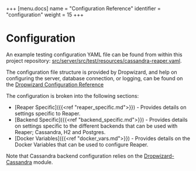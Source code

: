 +++
[menu.docs]
name = "Configuration Reference"
identifier = "configuration"
weight = 15
+++

# Configuration

An example testing configuration YAML file can be found from within this project repository:
[src/server/src/test/resources/cassandra-reaper.yaml](https://github.com/thelastpickle/cassandra-reaper/blob/master/src/packaging/resource/cassandra-reaper-cassandra.yaml).

The configuration file structure is provided by Dropwizard, and help on configuring the server, database connection, or logging, can be found on the [Dropwizard Configuration Reference](http://www.dropwizard.io/1.1.0/docs/manual/configuration.html)

The configuration is broken into the following sections:

* [Reaper Specific]({{<ref "reaper_specific.md">}}) - Provides details on settings specific to Reaper.
* [Backend Specific]({{<ref "backend_specific.md">}}) - Provides details on settings specific to the different backends that can be used with Reaper; Cassandra, H2 and Postgres.
* [Docker Variables]({{<ref "docker_vars.md">}}) - Provides details on the Docker Variables that can be used to configure Reaper.

Note that Cassandra backend configuration relies on the [Dropwizard-Cassandra](https://github.com/composable-systems/dropwizard-cassandra) module.
